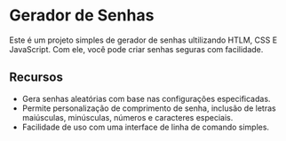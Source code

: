 # Gerador de Senhas

Este é um projeto simples de gerador de senhas ultilizando HTLM, CSS E JavaScript. Com ele, você pode criar senhas seguras com facilidade.

## Recursos

- Gera senhas aleatórias com base nas configurações especificadas.
- Permite personalização de comprimento de senha, inclusão de letras maiúsculas, minúsculas, números e caracteres especiais.
- Facilidade de uso com uma interface de linha de comando simples.
